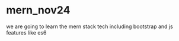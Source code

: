 # mern_nov24
we are going to learn the mern stack tech including bootstrap and js features like es6
